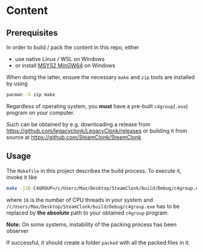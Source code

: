 # Content

## Prerequisites

In order to build / pack the content in this repo, either
* use native Linux / WSL on Windows
* or install [MSYS2 MinGW64](https://www.msys2.org/) on Windows

When doing the latter, ensure the necessary `make` and `zip` tools are installed by using
```sh
pacman -S zip make
```

Regardless of operating system, you **must** have a pre-built `c4group`(`.exe`) program on your computer.

Such can be obtained by e.g. downloading a release from https://github.com/legacyclonk/LegacyClonk/releases or building it from source at https://github.com/SteamClonk/SteamClonk

## Usage

The `Makefile` in this project describes the build process. To execute it, invoke it like

```sh
make -j16 C4GROUP=/c/Users/Max/Desktop/SteamClonk/build/Debug/c4group.exe
```
where `16` is the number of CPU threads in your system and `/c/Users/Max/Desktop/SteamClonk/build/Debug/c4group.exe` has to be replaced by **the absolute** path  to your obtained `c4group` program.

**Note:** On some systems, instability of the packing process has been observer

If successful, it should create a folder `packed` with all the packed files in it.